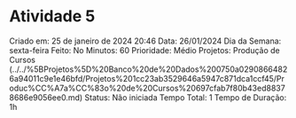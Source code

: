# Atividade 5

Criado em: 25 de janeiro de 2024 20:46
Data: 26/01/2024
Dia da Semana: sexta-feira
Feito: No
Minutos: 60
Prioridade: Médio
Projetos: Produção de Cursos (../../%5BProjetos%5D%20Banco%20de%20Dados%200750a02908664826a94011c9e1e46bfd/Projetos%201cc23ab3529646a5947c871dca1ccf45/Produc%CC%A7a%CC%83o%20de%20Cursos%20697cfab7f80b43ed88378686e9056ee0.md)
Status: Não iniciada
Tempo Total: 1
Tempo de Duração: 1h